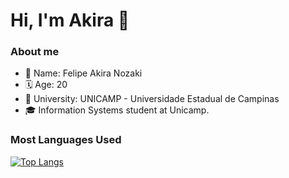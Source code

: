 # Hi, I'm Akira 👋<br>

### About me<br>
- 👤 Name: Felipe Akira Nozaki
- 🗓 Age: 20
- 📖 University: UNICAMP - Universidade Estadual de Campinas
- 🎓 Information Systems student at Unicamp.

### Most Languages Used<br>
[![Top Langs](https://github-readme-stats.vercel.app/api/top-langs/?username=felipeakira1&layout=donut)](https://github.com/anuraghazra/github-readme-stats)
